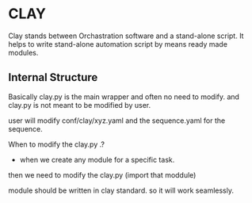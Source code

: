 # CLAY

Clay stands between Orchastration software and a stand-alone script.
It helps to write stand-alone automation script by means ready made modules.

## Internal Structure

Basically clay.py is the main wrapper and often no need to modify.
and clay.py is not meant to be modified by user.

user will modify conf/clay/xyz.yaml 
and the sequence.yaml for the sequence.

When to modify the clay.py .?

- when we create any module for a specific task.

then we need to modify the clay.py (import that moddule)

module should be written in clay standard. so it will work seamlessly.


